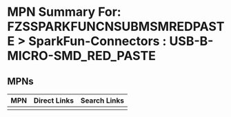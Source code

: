 



# MPN Summary For: FZSSPARKFUNCNSUBMSMREDPASTE > SparkFun-Connectors : USB-B-MICRO-SMD_RED_PASTE

## MPNs
  

|MPN|Direct Links|Search Links|
| :--- | :--- | :--- |
||||
